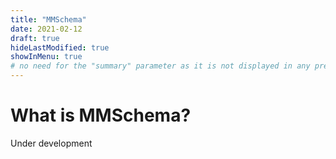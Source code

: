 ```yaml
---
title: "MMSchema"
date: 2021-02-12
draft: true
hideLastModified: true
showInMenu: true
# no need for the "summary" parameter as it is not displayed in any previews
---
```


# What is MMSchema?
Under development
